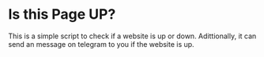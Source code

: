 # Is this Page UP?

This is a simple script to check if a website is up or down.
Adittionally, it can send an message on telegram to you if the website is up.
